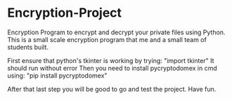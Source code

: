 # Encryption-Project
Encryption Program to encrypt and decrypt your private files using Python.
This is a small scale encryption program that me and a small team of students built.

 First ensure that python's tkinter is working by trying:
 "import tkinter"
 It should run without error
 Then you need to install pycryptodomex in cmd using:
 "pip install pycryptodomex"

After that last step you will be good to go and test the project. Have fun.
